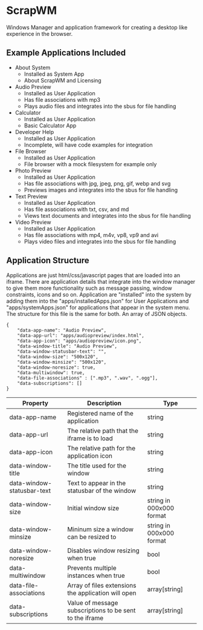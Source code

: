 # ScrapWM

Windows Manager and application framework for creating a desktop like experience in the browser.


## Example Applications Included

* About System
  * Installed as System App
  * About ScrapWM and Licensing
* Audio Preview
  * Installed as User Application
  * Has file associations with mp3
  * Plays audio files and integrates into the sbus for file handling
* Calculator
  * Installed as User Application
  * Basic Calculator App
* Developer Help
  * Installed as User Application
  * Incomplete, will have code examples for integration
* File Browser
  * Installed as User Application
  * File browser with a mock filesystem for example only
* Photo Preview
  * Installed as User Application
  * Has file associations with jpg, jpeg, png, gif, webp and svg
  * Previews images and integrates into the sbus for file handling
* Text Preview
  * Installed as User Application
  * Has file associations with txt, csv, and md
  * Views text documents and integrates into the sbus for file handling
* Video Preview
  * Installed as User Application
  * Has file associations with mp4, m4v, vp8, vp9 and avi
  * Plays video files and integrates into the sbus for file handling


## Application Structure
Applications are just html/css/javascript pages that are loaded into an iframe. There are application details that integrate into the window manager to give them more functionality such as message passing, window constraints, icons and so on. Application are "installed" into the system by adding them into the "apps/installedApps.json" for User Applications and "apps/systemApps.json" for applications that appear in the system menu. The structure for this file is the same for both. An array of JSON objects.

```
{
    "data-app-name": "Audio Preview",
    "data-app-url": "apps/audiopreview/index.html",
    "data-app-icon": "apps/audiopreview/icon.png",
    "data-window-title": "Audio Preview",		
    "data-window-statusbar-text": "",
    "data-window-size": "500x120",
    "data-window-minsize": "500x120",
    "data-window-noresize": true,
    "data-multiwindow": true,
    "data-file-associations" : [".mp3", ".wav", ".ogg"],
    "data-subscriptions": []
}
```

| Property | Description | Type | 
|----------|-------------|------|
| data-app-name | Registered name of the application | string |
| data-app-url | The relative path that the iframe is to load | string |
| data-app-icon | The relative path for the application icon | string |
| data-window-title | The title used for the window | string |
| data-window-statusbar-text | Text to appear in the statusbar of the window | string |
| data-window-size | Initial window size | string in 000x000 format |
| data-window-minsize | Mininum size a window can be resized to | string in 000x000 format | 
| data-window-noresize | Disables window resizing when true | bool |
| data-multiwindow | Prevents multiple instances when true | bool |
| data-file-associations | Array of files extensions the application will open | array[string] |
| data-subscriptions | Value of message subscriptions to be sent to the iframe| array[string] | 
